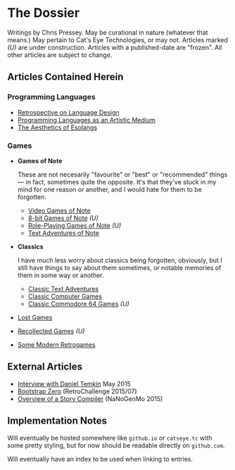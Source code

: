 The Dossier
===========

Writings by Chris Pressey.  May be curational in nature (whatever that means.)
May pertain to Cat's Eye Technologies, or may not.  Articles marked *(U)* are
under construction.  Articles with a published-date are "frozen".  All other
articles are subject to change.

Articles Contained Herein
-------------------------

### Programming Languages

*   [Retrospective on Language Design](article/Retrospective%20on%20Language%20Design.md)
*   [Programming Languages as an Artistic Medium](article/Programming%20Languages%20as%20an%20Artistic%20Medium.md)
*   [The Aesthetics of Esolangs](article/The%20Aesthetics%20of%20Esolangs.md)

### Games

*   **Games of Note**
    
    These are not necesarily "favourite" or "best" or "recommended" things —
    in fact, sometimes quite the opposite.  It's that they've stuck in my mind
    for one reason or another, and I would hate for them to be forgotten.
    
    *   [Video Games of Note](article/Video%20Games%20of%20Note.md)
    *   [8-bit Games of Note](article/8-bit%20Games%20of%20Note.md) *(U)*
    *   [Role-Playing Games of Note](article/Role-Playing%20Games%20of%20Note.md) *(U)*
    *   [Text Adventures of Note](article/Text%20Adventures%20of%20Note.md)

*   **Classics**
    
    I have much less worry about classics being forgotten, obviously, but I still
    have things to say about them sometimes, or notable memories of them in some
    way or another.
    
    *   [Classic Text Adventures](article/Classic%20Text%20Adventures.md)
    *   [Classic Computer Games](article/Classic%20Computer%20Games.md)
    *   [Classic Commodore 64 Games](article/Classic%20Commodore%2064%20Games.md) *(U)*
    
*   [Lost Games](article/Lost%20Games.md)
*   [Recollected Games](article/Recollected%20Games.md) *(U)*
*   [Some Modern Retrogames](article/Some%20Modern%20Retrogames.md)

External Articles
-----------------

*   [Interview with Daniel Temkin](http://esoteric.codes/post/118780138572/interview-with-chris-pressey) May 2015
*   [Bootstrap Zero](https://github.com/catseye/SITU-SOL/tree/master/doc/bootstrap-zero) (RetroChallenge 2015/07)
*   [Overview of a Story Compiler](https://gist.github.com/cpressey/6324fff6ef0dfdf69b96) (NaNoGenMo 2015)

Implementation Notes
--------------------

Will eventually be hosted somewhere like `github.io` or `catseye.tc` with some
pretty styling, but for now should be readable directly on `github.com`.

Will eventually have an index to be used when linking to entries.
